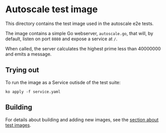 # Autoscale test image

This directory contains the test image used in the autoscale e2e tests.

The image contains a simple Go webserver, `autoscale.go`, that will, by default,
listen on port `8080` and expose a service at `/`.

When called, the server calculates the highest prime less than 40000000 and
emits a message.

## Trying out

To run the image as a Service outisde of the test suite:

`ko apply -f service.yaml`

## Building

For details about building and adding new images, see the
[section about test images](/test/README.md#test-images).
